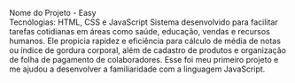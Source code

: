 Nome do Projeto - Easy  
Tecnólogias: HTML, CSS e JavaScript 
Sistema desenvolvido para facilitar tarefas cotidianas em áreas como saúde, educação, vendas e
recursos humanos. Ele propicia rapidez e eficiência para cálculo de média de notas ou índice de
gordura corporal, além de cadastro de produtos e organização de folha de pagamento de
colaboradores.
Esse foi meu primeiro projeto e me ajudou a desenvolver a familiaridade com a linguagem JavaScript.
